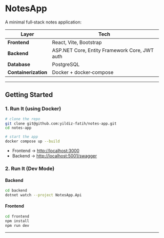 # NotesApp

A minimal full‑stack notes application:

| Layer                | Tech                                          |
| -------------------- | --------------------------------------------- |
| **Frontend**         | React, Vite, Bootstrap                        |
| **Backend**          | ASP.NET Core, Entity Framework Core, JWT auth |
| **Database**         | PostgreSQL                                    |
| **Containerization** | Docker + docker‑compose                       |

---

## Getting Started

### 1. Run It (using Docker)

```bash
# clone the repo
git clone git@github.com:yildiz-fatih/notes-app.git
cd notes-app

# start the app
docker compose up --build
```

- Frontend -> <http://localhost:3000>
- Backend -> <http://localhost:5001/swagger>

### 2. Run It (Dev Mode)

#### Backend

```bash
cd backend
dotnet watch --project NotesApp.Api
```

#### Frontend

```bash
cd frontend
npm install
npm run dev
```

---
